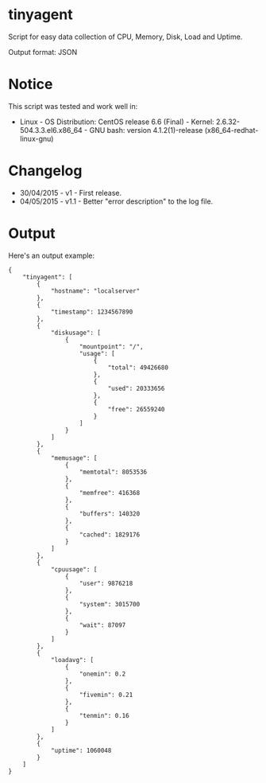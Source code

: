 tinyagent
===============

Script for easy data collection of CPU, Memory, Disk, Load and Uptime.

Output format: JSON

Notice
===============

This script was tested and work well in:

* Linux
        - OS Distribution: CentOS release 6.6 (Final)
        - Kernel: 2.6.32-504.3.3.el6.x86_64
        - GNU bash: version 4.1.2(1)-release (x86_64-redhat-linux-gnu)

Changelog
===============

- 30/04/2015    - v1    - First release.
- 04/05/2015    - v1.1  - Better "error description" to the log file.

Output
===============

Here's an output example:

	{
		"tinyagent": [
			{
				"hostname": "localserver"
			},
			{
				"timestamp": 1234567890
			},
			{
				"diskusage": [
					{
						"mountpoint": "/",
						"usage": [
							{
								"total": 49426680
							},
							{
								"used": 20333656
							},
							{
								"free": 26559240
							}
						]
					}
				]
			},
			{
				"memusage": [
					{
						"memtotal": 8053536
					},
					{
						"memfree": 416368
					},
					{
						"buffers": 140320
					},
					{
						"cached": 1829176
					}
				]
			},
			{
				"cpuusage": [
					{
						"user": 9876218
					},
					{
						"system": 3015700
					},
					{
						"wait": 87097
					}
				]
			},
			{
				"loadavg": [
					{
						"onemin": 0.2
					},
					{
						"fivemin": 0.21
					},
					{
						"tenmin": 0.16
					}
				]
			},
			{
				"uptime": 1060048
			}
		]
	}
